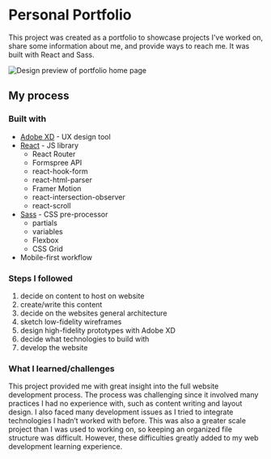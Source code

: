 # Personal Portfolio

This project was created as a portfolio to showcase projects I've worked on, share some information about me, and provide ways to reach me. It was built with React and Sass. 

![Design preview of portfolio home page](./public/design/desktop-preview) 

## My process

### Built with

- [Adobe XD](https://www.adobe.com/products/xd.html) - UX design tool
- [React](https://reactjs.org/) - JS library
  - React Router
  - Formspree API
  - react-hook-form
  - react-html-parser
  - Framer Motion
  - react-intersection-observer 
  - react-scroll 
- [Sass](https://sass-lang.com/) - CSS pre-processor
  - partials 
  - variables 
  - Flexbox 
  - CSS Grid 
- Mobile-first workflow

### Steps I followed 

1. decide on content to host on website 
2. create/write this content 
3. decide on the websites general architecture 
4. sketch low-fidelity wireframes 
5. design high-fidelity prototypes with Adobe XD 
6. decide what technologies to build with 
7. develop the website 

### What I learned/challenges 

This project provided me with great insight into the full website development process. The process was challenging since it involved many practices I had no experience with, such as content writing and layout design. I also faced many development issues as I tried to integrate technologies I hadn’t worked with before. This was also a greater scale project than I was used to working on, so keeping an organized file structure was difficult. However, these difficulties greatly added to my web development learning experience. 
